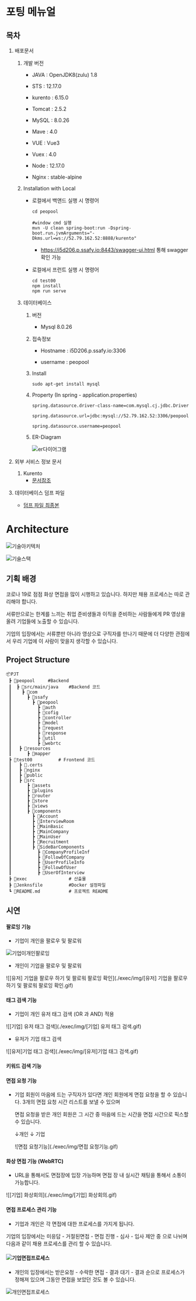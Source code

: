 # 포팅 메뉴얼



## 목차

 1. 배포문서
    1. 개발 버전
       - JAVA : OpenJDK8(zulu) 1.8
       
       - STS : 12.17.0
       
       - kurento : 6.15.0
       
       - Tomcat : 2.5.2
       
       - MySQL : 8.0.26
       
       - Mave : 4.0
       
       - VUE : Vue3
       
       - Vuex : 4.0
       
       - Node : 12.17.0
       
       - Nginx : stable-alpine
       
         
       
    2.  Installation with Local
         - 로컬에서 백앤드 실행 시 명령어

            ```
            cd peopool
            
            #window cmd 실행
            mvn -U clean spring-boot:run -Dspring-boot.run.jvmArguments="-Dkms.url=ws://52.79.162.52:8888/kurento" 
            ```

            - https://i5d206.p.ssafy.io:8443/swagger-ui.html 통해  swagger 확인 가능

         - 로컬에서 프런트 실행 시 명령어

            ```
            cd test00
            npm install
            npm run serve  
            ```

    3. 데이터베이스

       1. 버전

          - Mysql 8.0.26

       2. 접속정보

          - Hostname : i5D206.p.ssafy.io:3306

          - username : peopool

            

       3. Install

          ```
          sudo apt-get install mysql
          ```

          

       4. Property (In spring - application.properties)

          ```properties
          spring.datasource.driver-class-name=com.mysql.cj.jdbc.Driver
          
          spring.datasource.url=jdbc:mysql://52.79.162.52:3306/peopool
          
          spring.datasource.username=peopool
          ```

          

       5. ER-Diagram

          ![er다이어그램](./exec/img/er다이어그램.png)

 2. 외부 서비스 정보 문서
    1. Kurento
          - [문서참조](https://doc-kurento.readthedocs.io/en/latest/)


 3. 데이터베이스 덤프 파일
    - [덤프 파일 최종본](dasdfas)



#  Architecture

![기술아키텍처](./exec/img/기술아키텍처.PNG)



![기술스택](./exec/img/기술스택.PNG)



## 기획 배경

코로나 19로 점점 화상 면접을 많이 시행하고 있습니다. 하지만 채용 프로세스는 따로 관리해야 합니다. 

서류만으로는 한계를 느끼는 취업 준비생들과 이직을 준비하는 사람들에게 PR 영상을 올려 기업들에 노출할 수 있습니다.

기업의 입장에서는 서류뿐만 아니라 영상으로 구직자를 만나기 때문에 더 다양한 관점에서 우리 기업에 이 사람이 맞을지 생각할 수 있습니다.



## Project Structure

```
📦PJT
 ┣ 📂peopool 	#Backend
 ┃ 	┣ 📂src/main/java	#Backend 코드
 ┃    ┣ 📂com
 ┃      ┣ 📂ssafy
 ┃        ┣ 📂peopool
 ┃          ┣ 📂auth
 ┃        	┣ 📂cofig
 ┃          ┣ 📂controller
 ┃          ┣ 📂model
 ┃          ┣ 📂request
 ┃          ┣ 📂response
 ┃          ┣ 📂util
 ┃ 			┣ 📂webrtc
 ┃	 ┣ 📂resources
 ┃	 	┣ 📂mapper
 ┣ 📂test00			# Frontend 코드
 ┃   ┣ 📂.certs 
 ┃ 	 ┣ 📂nginx			
 ┃ 	 ┣ 📂public		
 ┃ 	 ┣ 📂src		
 ┃		┣ 📂assets
 ┃		┣ 📂plugins
 ┃ 	    ┣ 📂router
 ┃ 	    ┣ 📂store
 ┃ 	    ┣ 📂views
 ┃ 	    ┣ 📂components
 ┃ 	      ┣ 📂Account
 ┃ 	      ┣ 📂InterviewRoom
 ┃ 	      ┣ 📂MainBasic
 ┃ 	      ┣ 📂MainCompany
 ┃ 	      ┣ 📂MainUser
 ┃ 	      ┣ 📂Recruitment
 ┃ 	      ┣ 📂SideBarComponents
 ┃ 			┣ 📂CompanyProfileInf
 ┃ 			┣ 📂FollowOfCompany
 ┃ 			┣ 📂UserProfileInfo
 ┃ 	      	┣ 📂FollowOfUser
 ┃ 	      	┣ 📂UserOfInterview
 ┣ 📂exec				# 산출물
 ┣ 📜Jenknsfile			#Docker 설정파일
 ┗ 📜README.md			# 프로젝트 README
```





## 시연

#### 팔로잉 기능

-  기업이 개인을 팔로우 및 팔로워 

![기업이개인팔로잉](./exec/img/기업이개인팔로잉.gif)



- 개인이 기업을 팔로우 및 팔로워

![[유저] 기업을 팔로우 하기 및 팔로워 팔로잉 확인](./exec/img/[유저] 기업을 팔로우 하기 및 팔로워 팔로잉 확인.gif)



#### 태그 검색 기능

- 기업이 개인 유저 태그 검색 (OR 과 AND) 적용 

![[기업] 유저 태그 검색](./exec/img/[기업] 유저 태그 검색.gif)



-  유저가 기업 태그 검색

  ![[유저]기업 태그 검색](./exec/img/[유저]기업 태그 검색.gif)

#### 키워드 검색 기능

#### 면접 요청 기능

- 기업 회원이 마음에 드는 구직자가 있다면 개인 회원에게 면접 요청을 할 수 있습니다. 3개의 면접 요청 시간 리스트를 보낼 수 있으며 

  면접 요청을 받은 개인 회원은 그 시간 중 마음에 드는 시간을 면접 시간으로 픽스할 수 있습니다.

  ↓개인                                 																							↓ 기업

  ![면접 요청기능](./exec/img/면접 요청기능.gif)





#### 화상 면접 기능 (WebRTC)

-  URL을 통해서도 면접장에 입장 가능하며 면접 장 내 실시간 채팅을 통해서 소통이 가능합니다.

![[기업] 화상회의](./exec/img/[기업] 화상회의.gif)





#### 면접 프로세스 관리 기능

-  기업과 개인은 각 면접에 대한 프로세스를 가지게 됩니다.

  기업의 입장에서는 미응답 - 거절된면접 - 면접 진행 - 심사 - 입사 제안 중 으로 나뉘며 다음과 같이 채용 프로세스를 관리 할 수 있습니다.

#### ![기업면접프로세스](./exec/img/기업면접프로세스.gif)



-  개인의 입장에서는 받은요청 - 수락한 면접 - 결과 대기 - 결과 순으로 프로세스가 정해져 있으며 그동안 면접을 보았던 것도 볼 수 있습니다.

![개인면접프로세스](./exec/img/개인면접프로세스.gif)
